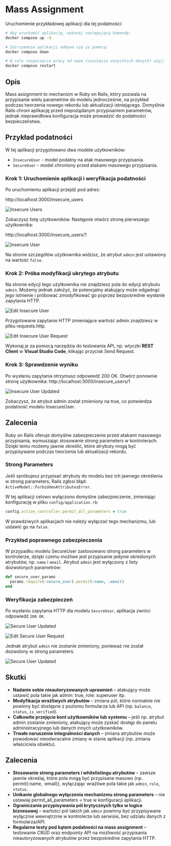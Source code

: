 # Mass Assignment

Uruchomienie przykładowej aplikacji dla tej podatności:

```bash
# Aby uruchomić aplikację, wykonaj następującą komendę:
docker compose up -d

# Zatrzymanie aplikacji odbywa się za pomocą:
docker compose down

# W celu rozpoczęcia pracy od nowa (usunięcia wszystkich danych) użyj:
docker compose restart
```

## Opis

Mass assignment to mechanizm w Ruby on Rails, który pozwala na przypisanie wielu parametrów do modelu jednocześnie, na przykład podczas tworzenia nowego rekordu lub aktualizacji istniejącego. Domyślnie Rails chroni aplikację przed niepożądanym przypisaniem parametrów, jednak nieprawidłowa konfiguracja może prowadzić do podatności bezpieczeństwa.

## Przykład podatności

W tej aplikacji przygotowano dwa modele użytkowników:
- `InsecureUser` - model podatny na atak masowego przypisania.
- `SecureUser` - model chroniony przed atakami masowego przypisania.

### Krok 1: Uruchomienie aplikacji i weryfikacja podatności

Po uruchomieniu aplikacji przejdź pod adres:

http://localhost:3000/insecure_users

![Insecure Users](./screenshots/insecure-users.png)

Zobaczysz listę użytkowników. Następnie otwórz stronę pierwszego użytkownika:

http://localhost:3000/insecure_users/1

![Insecure User](./screenshots/show-insecure-user.png)

Na stronie szczegółów użytkownika widzisz, że atrybut `admin` jest ustawiony na wartość `false`.

### Krok 2: Próba modyfikacji ukrytego atrybutu

Na stronie edycji tego użytkownika nie znajdziesz pola do edycji atrybutu `admin`. Możemy jednak założyć, że potencjalny atakujący może odgadnąć jego istnienie i próbować zmodyfikować go poprzez bezpośrednie wysłanie zapytania HTTP.

![Edit Insecure User](./screenshots/edit-insecure-user.png)

Przygotowane zapytanie HTTP zmieniające wartość admin znajdziesz w pliku requests.http.

![Edit Insecure User Request](./screenshots/update-insecure.png)

Wykonaj je za pomocą narzędzia do testowania API, np. wtyczki **REST Client** w **Visual Studio Code**, klikając przycisk Send Request.

### Krok 3: Sprawdzenie wyniku
Po wysłaniu zapytania otrzymasz odpowiedź 200 OK. Otwórz ponownie stronę użytkownika:
http://localhost:3000/insecure_users/1

![Insecure User Updated](./screenshots/show-updated-insecure.png)

Zobaczysz, że atrybut admin został zmieniony na true, co potwierdza podatność modelu InsecureUser.

## Zalecenia

Ruby on Rails oferuje domyślne zabezpieczenie przed atakami masowego przypisania, wymuszając stosowanie strong parameters w kontrolerach. Dzięki temu możemy jawnie określić, które atrybuty mogą być przypisywane podczas tworzenia lub aktualizacji rekordu.

### Strong Parameters
Jeśli spróbujesz przypisać atrybuty do modelu bez ich jawnego określenia w strong parameters, Rails zgłosi błąd:
`ActiveModel::ForbiddenAttributesError`.

W tej aplikacji celowo wyłączono domyślne zabezpieczenie, zmieniając konfigurację w pliku `config/application.rb`:

```ruby
config.action_controller.permit_all_parameters = true
```

W prawdziwych aplikacjach nie należy wyłączać tego mechanizmu, lub ustawić go na `false`.

### Przykład poprawnego zabezpieczenia
W przypadku modelu SecureUser zastosowano strong parameters w kontrolerze, dzięki czemu możliwe jest przypisanie jedynie określonych atrybutów, np. `name` i `email`. Atrybut `admin` jest wyłączony z listy dozwolonych parametrów:

```ruby
def secure_user_params
  params.require(:secure_user).permit(:name, :email)
end
```

### Weryfikacja zabezpieczeń
Po wysłaniu zapytania HTTP dla modelu `SecureUser`, aplikacja zwróci odpowiedź `200 OK`.

![Secure User Updated](./screenshots/show-secure.png)

![Edit Secure User Request](./screenshots/update-secure.png)

Jednak atrybut `admin` nie zostanie zmieniony, ponieważ nie został dozwolony w strong parameters.

![Secure User Updated](./screenshots/show-updated-secure.png)

## Skutki

- **Nadanie sobie nieautoryzowanych uprawnień** – atakujący może ustawić pola takie jak admin: true, role: superuser itp.
- **Modyfikacja wrażliwych atrybutów** – zmiana pól, które normalnie nie powinny być dostępne z poziomu formularza lub API (np. `balance`, `status`, `is_verified`).
- **Całkowite przejęcie kont użytkowników lub systemu** – jeśli np. atrybut admin zostanie zmieniony, atakujący może zyskać dostęp do panelu administracyjnego lub danych innych użytkowników.
- **Trwałe naruszenie integralności danych** – zmiana atrybutów może powodować nieodwracalne zmiany w stanie aplikacji (np. zmiana właściciela obiektu).

## Zalecenia

- **Stosowanie strong parameters i whitelistingu atrybutów** – zawsze jawnie określaj, które pola mogą być przypisane masowo (np. permit(:name, :email)), wyłączając wrażliwe pola takie jak `admin`, `role`, `status`.
- **Unikanie globalnego wyłączenia mechanizmu strong parameters** – nie ustawiaj permit_all_parameters = true w konfiguracji aplikacji.
- **Ograniczanie przypisywania pól krytycznych tylko w logice biznesowej** – wartości pól takich jak `admin` powinny być przypisywane wyłącznie wewnętrznie w kontrolerze lub serwisie, bez udziału danych z formularza/API.
- **Regularne testy pod kątem podatności na mass assignment** – testowanie CRUD oraz endpointy API na możliwość przypisania nieautoryzowanych atrybutów przez bezpośrednie zapytania HTTP.
